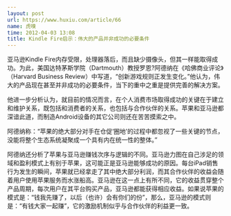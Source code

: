 ```yaml
---
layout: post
url: https://www.huxiu.com/article/66
name: 虎嗅
time: 2012-04-03 13:08
title: Kindle Fire启示：伟大的产品并非成功的必要条件
---
```

亚马逊Kindle Fire内存受限，处理器落后，而且缺少摄像头，但其一样能取得成功。为此，美国达特茅斯学院（Dartmouth）教授罗恩?阿德纳在《哈佛商业评论》（Harvard Business Review）中写道，“创新游戏规则正发生变化。”他认为，伟大的产品现在甚至并非成功的必要条件，当下的重中之重是提供完善的解决方案。

他进一步分析认为，就目前的情况而言，在个人消费市场取得成功的关键在于建立和维护关系，既包括和消费者的关系，也包括与合作伙伴的关系。苹果和亚马逊都深谙此道，而制造Android设备的其它公司则还在苦苦摸索之中。

阿德纳称：“苹果的绝大部分对手在仓促‘圈地’的过程中都忽视了一些关键的节点，没能将整个生态系统凝聚成一个具有内在统一性的整体。”

阿德纳还分析了苹果与亚马逊赚钱次序与逻辑的不同。亚马逊力图在自己涉足的领域和盈利模式上有别于苹果，这可能正是亚马逊能够成功的原因。每台iPad销售行为发生的瞬间，苹果就已经拿走了其中绝大部分利润，而其合作伙伴的收益会随着用户使用苹果服务而水涨船高。亚马逊在这一点上有所不同，它的收益贯穿整个产品周期，每次用户在其平台购买产品，亚马逊都能获得相应收益。如果说苹果的模式是：“钱我先赚了，以后（也许）会有你们的份”，那么，亚马逊的模式则是：“有钱大家一起赚”，它的激励机制似乎与合作伙伴的利益更一致。

